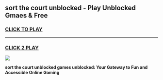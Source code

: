 
## sort the court unblocked - Play Unblocked Gmaes & Free
<h3>
<a href="https://news.freeplayer.one?title=sort_the_court_unblocked&ref=16F">CLICK TO PLAY</a></h3>
<hr>

<h3>
<a href="https://news.freeplayer.one?title=sort_the_court_unblocked&ref=16F">CLICK 2 PLAY</a>
  
</h3>

<a href="https://news.freeplayer.one?title=sort_the_court_unblocked&ref=16F/"><img src="https://clearcache.store/games.png"></a>


**sort the court unblocked games unblocked: Your Gateway to Fun and Accessible Online Gaming**
